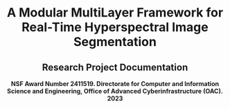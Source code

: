 # <center>A Modular MultiLayer Framework for Real-Time Hyperspectral Image Segmentation</center>
## <center>Research Project Documentation</center>

**<center>NSF Award Number 2411519. Directorate for Computer and Information Science and Engineering, Office of Advanced Cyberinfrastructure (OAC). 2023</center>**



```{tableofcontents}
```
